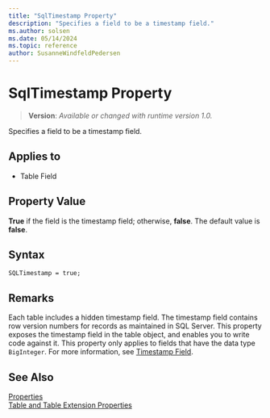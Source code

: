 ```yaml
---
title: "SqlTimestamp Property"
description: "Specifies a field to be a timestamp field."
ms.author: solsen
ms.date: 05/14/2024
ms.topic: reference
author: SusanneWindfeldPedersen
---
```

[//]: # (START>DO_NOT_EDIT)
[//]: # (IMPORTANT:Do not edit any of the content between here and the END>DO_NOT_EDIT.)
[//]: # (Any modifications should be made in the .xml files in the ModernDev repo.)
# SqlTimestamp Property
> **Version**: _Available or changed with runtime version 1.0._

Specifies a field to be a timestamp field.

## Applies to
-   Table Field

[//]: # (IMPORTANT: END>DO_NOT_EDIT)


## Property Value  

**True** if the field is the timestamp field; otherwise, **false**. The default value is **false**.  

## Syntax

```AL
SQLTimestamp = true;
```

## Remarks

Each table includes a hidden timestamp field. The timestamp field contains row version numbers for records as maintained in SQL Server. This property exposes the timestamp field in the table object, and enables you to write code against it. This property only applies to fields that have the data type `BigInteger`. For more information, see [Timestamp Field](../devenv-table-system-fields.md#timestamp).

## See Also  

[Properties](devenv-properties.md)   
[Table and Table Extension Properties](devenv-table-properties.md)  

